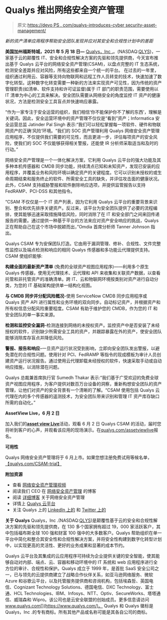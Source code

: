 # Qualys 推出网络安全资产管理

> 原文:[https://devo PS . com/qualys-introduces-cyber security-asset-management/](https://devops.com/qualys-introduces-cybersecurity-asset-management/)

*新的资产清单应用程序帮助安全团队发现并应对其安全和合规性计划中的差距*

**美国加州福斯特城，2021 年 5 月 18 日—** [Qualys，Inc .](https://www.qualys.com/)。(NASDAQ:[QLYS](https://investor.qualys.com/))，一家基于云的颠覆性 IT、安全和合规性解决方案的先驱和领先提供商，今天宣布推出基于 Qualys 云平台的网络安全资产管理(CSAM)，以盘点完整的 IT 生态系统，检测安全差距并应对风险，所有这些都来自一个统一的平台。    在过去的一年里，组织通过利用云、容器等支持向物联网和远程工作人员转变的技术，快速加速了数字化转型。这种数字化转变需要一种新的方法来实现资产可见性，因为传统的资产管理职责(如清单、软件支持和许可证监督)属于 IT 部门的职责范围，需要使用以 IT 清单为中心的工具来解决。安全团队需要从网络安全的角度监控 IT 资产的健康状况，方法是检测安全工具盲点并快速响应暴露。

“作为一家专注于安全运营的组织，我们相信‘你不能保护你不了解的东西’，理解是关键词。因此，安全运营环境中的资产管理不仅仅是“看到”资产；Informatica 安全运营总监 Jatinder Pal Singh 表示:“我们可以轻松掌握每一项软件、硬件和物联网资产的正确‘风险’环境。“我们的 SOC 资产管理利用 Qualys 网络安全资产管理应用程序，不仅提供我们需要的可见性，而且更进一步，评估每项资产的安全风险，使我们的 SOC 不仅能够获得相关警报，还能使 IR 分析师采取适当和及时的行动。”

网络安全资产管理是一个一体化解决方案，它利用 Qualys 云平台的强大功能及其多种本机传感器和 CMDB 同步功能，持续清点已知和未知资产，发现已安装的应用程序，并覆盖业务和风险环境以确定资产的关键程度。它可以识别未授权的或生命周期结束和服务终止的软件、所需安全工具的缺失，并评估攻击面的健康状况。此外，CSAM 支持威胁警报和软件删除响应选项，并提供监管报告以支持 FedRAMP、PCI-DSS 和其他指令。

“CSAM 不仅仅是一个 IT 资产列表，因为它利用 Qualys 云平台的重要背景来识别、整合和优先排序关键资产。反过来，该平台为安全团队提供了必要的流程编排，使其能够迅速采取措施降低风险，同时消除了在 IT 和安全部门之间来回传递报告的需要。通过提供一种基于平台的方法来应对资产安全响应的挑战，Qualys 正在帮助自己在这个市场中脱颖而出，”Omdia 首席分析师 Tanner Johnson 指出。

Qualys CSAM 专为安保团队打造。它由用于漏洞管理、修补、合规性、文件完整性监控以及端点检测和响应的相同 Qualys 传感器和多功能云代理提供支持。CSAM 使组织能够:

**构建全面的最新资产清单** (免费的全球资产视图应用程序)——利用多个原生 Qualys 传感器，使用无代理技术、云代理和 API 来收集和关联资产数据，以查看托管和非托管资产的准确清单。跨 IT、云和物联网环境按类别对资产进行自动分类，为您的 IT 基础架构提供单一结构化视图。

**与 CMDB 同步并分配风险概况**–使用 ServiceNow CMDB 同步应用程序或 Qualys 资产 API 进行属性和业务环境的双向同步。自动标记资产，并根据资产和所有权信息分配风险重要程度。CSAM 有助于维护您的 CMDB，作为您的 IT 和安全团队的单一事实来源。

**检测和监控安全漏洞**–检测连接到网络的未授权资产。监控资产中是否安装了未经授权的软件，识别缺少所需安全工具的资产，并跟踪暴露在外的资产，使安全团队能够消除库存盲点并降低风险。

**警报、报告和响应**–一旦资产运行状况受到影响，立即向安全团队发出警报，以避免潜在的合规性问题。使用针对 PCI、FedRAMP 等指令的现成模板为审计人员创建资产运行状况报告。通过使用云代理卸载未经授权的软件，快速采取手动或自动响应措施，以消除潜在问题。

Qualys 总裁兼首席执行官 Sumedh Thakar 表示:“我们基于广受欢迎的免费全球资产视图应用程序，为客户提供对数百万台设备的洞察，重新构想安全团队的资产管理，让他们对资产的安全背景有一个清晰的了解。“CSAM 使用包括 Qualys 云代理在内的多个传感器的遥测技术，为安全团队带来识别和管理 IT 资产库存缺口所需的自动化。”

**AssetView Live，6 月 2 日**

加入我们的[**asset view Live**](https://www.qualys.com/assetview-live)活动，观看 6 月 2 日 Qualys CSAM 的活动，届时您将听到客户的心声，并观看该应用的现场演示。在[qualys.com/assetviewlive](https://www.qualys.com/assetviewlive)报名。

**可用性**

Qualys 网络安全资产管理将于 6 月上市。如果您想注册免费试用等候名单，[【qualys.com/CSAM-trial】](https://www.qualys.com/CSAM-trial)

**附加资源**

*   查看 [网络安全资产管理视频](https://vimeo.com/551723071)
*   阅读我们 CEO 在 [网络安全资产管理](https://blog.qualys.com/qualys-insights/2021/05/18/reinventing-asset-management-for-security) 的博客
*   阅读 [详细博客](https://blog.qualys.com/product-tech/2021/05/18/introducing-cybersecurity-asset-management) 关于网络安全资产管理
*   详情上 [Qualys 云平台](https://www.qualys.com/cloud-platform/)
*   关注 Qualys 上的 [LinkedIn 上的](https://www.linkedin.com/company/qualys/) 和 [Twitter 上的](https://twitter.com/qualys)

**关于 Qualys**  Qualys，Inc .(NASDAQ:[QLYS](https://investor.qualys.com/?_ga=2.172456554.815211721.1573753737-871270036.168302338))是颠覆性基于云的安全和合规性解决方案的先驱和领先提供商，在 130 多个国家拥有超过 19，000 家活跃客户，其中包括福布斯全球 100 强和财富 100 强中的大多数客户。Qualys 帮助组织在单一平台中简化和整合其安全性和合规性解决方案，并将安全性构建到数字化转型计划中，以实现更高的灵活性、更好的业务成果和显著的成本节约。

Qualys 云平台及其集成的云应用程序可持续为企业提供关键的安全智能，使其能够自动对内部、端点、云、容器和移动环境中的 IT 系统和 web 应用程序进行全方位的审计、合规性和保护。Qualys 成立于 1999 年，是首批 SaaS 安全公司之一，已与领先的云提供商建立了战略合作伙伴关系，如亚马逊网络服务、微软 Azure 和谷歌云平台，以及托管服务提供商和咨询机构，包括埃森哲、英国电信、Cognizant Technology Solutions、德国电信、DXC Technology、富士通、HCL Technologies、IBM、Infosys、NTT、Optiv、SecureWorks、塔塔通信、威瑞森和 Wipro。该公司也是云安全联盟的创始成员。更多信息请访问 www.qualys.com[](https://www.qualys.com/)。    Qualys 和 Qualys 徽标是 Qualys，Inc .的专有商标。所有其他产品或名称可能是其各自公司的商标。